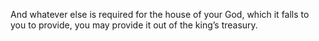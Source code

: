 And whatever else is required for the house of your God, which it falls to you to provide, you may provide it out of the king’s treasury.
